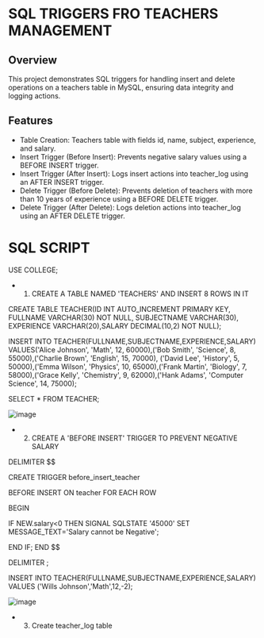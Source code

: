 # SQL TRIGGERS FRO TEACHERS MANAGEMENT

## Overview

This project demonstrates SQL triggers for handling insert and delete operations on a teachers table in MySQL, ensuring data integrity and logging actions.

## Features

* Table Creation: Teachers table with fields id, name, subject, experience, and salary.
* Insert Trigger (Before Insert): Prevents negative salary values using a BEFORE INSERT trigger.
* Insert Trigger (After Insert): Logs insert actions into teacher_log using an AFTER INSERT trigger.
* Delete Trigger (Before Delete): Prevents deletion of teachers with more than 10 years of experience using a BEFORE DELETE trigger.
* Delete Trigger (After Delete): Logs deletion actions into teacher_log using an AFTER DELETE trigger.

# SQL SCRIPT

USE COLLEGE;

* 1. CREATE A TABLE NAMED 'TEACHERS' AND INSERT 8 ROWS IN IT
  
CREATE TABLE TEACHER(ID INT AUTO_INCREMENT PRIMARY KEY, FULLNAME VARCHAR(30) NOT NULL, SUBJECTNAME VARCHAR(30), EXPERIENCE VARCHAR(20),SALARY DECIMAL(10,2) NOT NULL);

INSERT INTO TEACHER(FULLNAME,SUBJECTNAME,EXPERIENCE,SALARY) VALUES('Alice Johnson', 'Math', 12, 60000),('Bob Smith', 'Science', 8, 55000),('Charlie Brown', 'English', 15, 70000),
('David Lee', 'History', 5, 50000),('Emma Wilson', 'Physics', 10, 65000),('Frank Martin', 'Biology', 7, 58000),('Grace Kelly', 'Chemistry', 9, 62000),('Hank Adams', 'Computer Science', 14, 75000);

SELECT * FROM TEACHER;

![image](https://github.com/user-attachments/assets/3649566b-ba80-4e67-b761-e9030b2b18a1)

* 2. CREATE A 'BEFORE INSERT' TRIGGER TO PREVENT NEGATIVE SALARY

DELIMITER $$

CREATE TRIGGER before_insert_teacher

BEFORE INSERT ON teacher
FOR EACH ROW

BEGIN

IF NEW.salary<0 THEN
SIGNAL SQLSTATE '45000'
SET MESSAGE_TEXT='Salary cannot be Negative';

END IF;
END $$

DELIMITER ;

INSERT INTO TEACHER(FULLNAME,SUBJECTNAME,EXPERIENCE,SALARY) VALUES
('Wills Johnson','Math',12,-2);

  ![image](https://github.com/user-attachments/assets/43f76094-6f0e-4915-ab72-cb2d02c7a367)


* 3. Create teacher_log table


